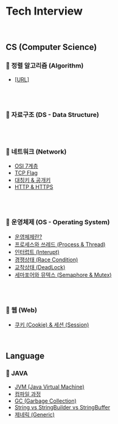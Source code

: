 # Tech Interview

<br />

## CS (Computer Science) 
### 📌 정렬 알고리즘 (Algorithm)
- [[URL]](https://www.notion.so/Algorithm-Technique-e47331c31739421f8f964a388d9ef052)
  
<br />
<br />
  
### 📌 자료구조 (DS - Data Structure)
  
<br />
<br />

### 📌 네트워크 (Network)
- [OSI 7계층](/Network/OSI7계층(OSI7Layer).md)
- [TCP Flag](/Network/TCPFlag.md)
- [대칭키 & 공개키](/Network/대칭키&공개키.md)
- [HTTP & HTTPS](/Network/HTTP&HTTPS.md)

<br />
<br />

### 📌 운영체제 (OS - Operating System)
- [운영체제란?](/OS/운영체제란?.md)
- [프로세스와 쓰레드 (Process & Thread)](/OS/프로세스&쓰레드.md)
- [인터럽트 (Interupt)]()
- [경쟁상태 (Race Condition)](/OS/경쟁상태(RaceCondition).md)
- [교착상태 (DeadLock)](/OS/교착상태(DeadLock).md)
- [세마포어와 뮤텍스 (Semaphore & Mutex)](/OS/세마포어(Semaphore)&뮤텍스(Mutex).md)

<br />
<br />

### 📌 웹 (Web)
- [쿠키 (Cookie) & 세션 (Session)](/Web/쿠키(Cookie)&세션(Session).md)

<br />

## Language
### 📌 JAVA
- [JVM (Java Virtual Machine)](/Java/JVM.md)
- [컴파일 과정](/Java/컴파일과정.md)
- [GC (Garbage Collection)](/Java/GC.md)
- [String vs StringBuilder vs StringBuffer](/Java/StringvsStringBuildervsStringBuffer.md)
- [제네릭 (Generic)](/Java/Generic.md)